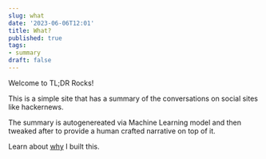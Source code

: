 ```yaml
---
slug: what
date: '2023-06-06T12:01'
title: What?
published: true
tags:
- summary
draft: false
---
```


Welcome to TL;DR Rocks!

This is a simple site that has a summary of the conversations on social sites like hackernews.

The summary is autogenereated via Machine Learning model and then tweaked after to provide a human crafted narrative on top of it.

Learn about [why](/why) I built this.